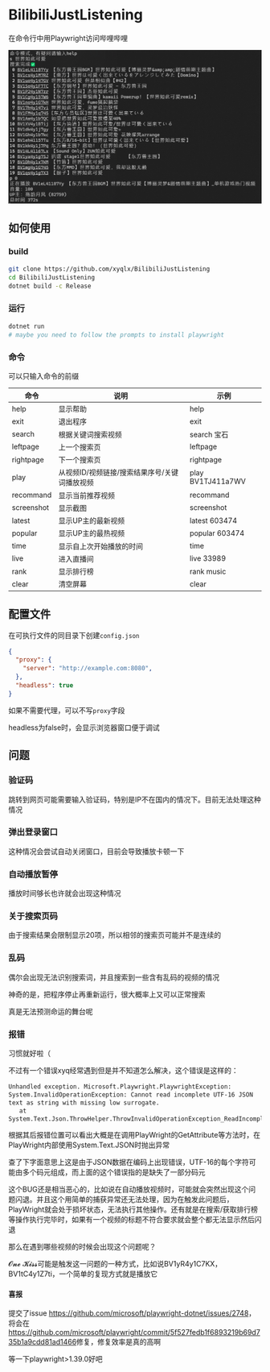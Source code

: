 # BilibiliJustListening

在命令行中用Playwright访问哔哩哔哩

![demo](./images/screenshot1.png)

## 如何使用

### build

```bash
git clone https://github.com/xyqlx/BilibiliJustListening
cd BilibiliJustListening
dotnet build -c Release
```

### 运行

```bash
dotnet run
# maybe you need to follow the prompts to install playwright
```

### 命令

可以只输入命令的前缀

| 命令 | 说明 | 示例 |
| --- | --- | --- |
| help | 显示帮助 | help |
| exit | 退出程序 | exit |
| search | 根据关键词搜索视频 | search 宝石 |
| leftpage | 上一个搜索页 | leftpage |
| rightpage | 下一个搜索页 | rightpage |
| play | 从视频ID/视频链接/搜索结果序号/关键词播放视频 | play BV1TJ411a7WV |
| recommand | 显示当前推荐视频 | recommand |
| screenshot | 显示截图 | screenshot |
| latest | 显示UP主的最新视频 | latest 603474  |
| popular | 显示UP主的最热视频 | popular 603474 |
| time | 显示自上次开始播放的时间 | time |
| live | 进入直播间 | live 33989 |
| rank | 显示排行榜 | rank music |
| clear | 清空屏幕 | clear |

## 配置文件

在可执行文件的同目录下创建`config.json`

```json
{
  "proxy": {
    "server": "http://example.com:8080",
  },
  "headless": true
}
```

如果不需要代理，可以不写`proxy`字段

headless为false时，会显示浏览器窗口便于调试

## 问题

### 验证码

跳转到网页可能需要输入验证码，特别是IP不在国内的情况下。目前无法处理这种情况

### 弹出登录窗口

这种情况会尝试自动关闭窗口，目前会导致播放卡顿一下

### 自动播放暂停

播放时间够长也许就会出现这种情况

### 关于搜索页码

由于搜索结果会限制显示20项，所以相邻的搜索页可能并不是连续的

### 乱码

偶尔会出现无法识别搜索词，并且搜索到一些含有乱码的视频的情况

神奇的是，把程序停止再重新运行，很大概率上又可以正常搜索

真是无法预测命运的舞台呢

### 报错

习惯就好啦（

不过有一个错误xyq经常遇到但是并不知道怎么解决，这个错误是这样的：

```text
Unhandled exception. Microsoft.Playwright.PlaywrightException: System.InvalidOperationException: Cannot read incomplete UTF-16 JSON text as string with missing low surrogate.
   at System.Text.Json.ThrowHelper.ThrowInvalidOperationException_ReadIncompleteUTF16()
```

根据其后报错位置可以看出大概是在调用PlayWright的GetAttribute等方法时，在PlayWright内部使用System.Text.JSON时抛出异常

查了下字面意思上这是由于JSON数据在编码上出现错误，UTF-16的每个字符可能由多个码元组成，而上面的这个错误指的是缺失了一部分码元

这个BUG还是相当恶心的，比如说在自动播放视频时，可能就会突然出现这个问题闪退。并且这个用简单的捕获异常还无法处理，因为在触发此问题后，PlayWright就会处于损坏状态，无法执行其他操作。还有就是在搜索/获取排行榜等操作执行完毕时，如果有一个视频的标题不符合要求就会整个都无法显示然后闪退

那么在遇到哪些视频的时候会出现这个问题呢？

𝓞𝓷𝓮 𝓚𝓲𝓼𝓼可能是触发这一问题的一种方式，比如说BV1yR4y1C7KX，BV1tC4y1Z7ti，一个简单的复现方式就是播放它

#### 喜报

提交了issue <https://github.com/microsoft/playwright-dotnet/issues/2748>，将会在<https://github.com/microsoft/playwright/commit/5f527fedb1f6893219b69d735b1a9cdd81ad1466>修复，修复效率是真的高啊

等一下playwright>1.39.0好吧
